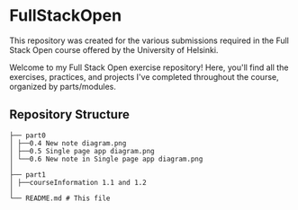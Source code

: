 # FullStackOpen

This repository was created for the various submissions required in the Full Stack Open course offered by the University of Helsinki.

Welcome to my Full Stack Open exercise repository! Here, you'll find all the exercises, practices, and projects I've completed throughout the course, organized by parts/modules.

## Repository Structure

```
├── part0
│ ├──0.4 New note diagram.png
│ ├──0.5 Single page app diagram.png
│ └──0.6 New note in Single page app diagram.png
│
├── part1
│ ├──courseInformation 1.1 and 1.2
│
└── README.md # This file
```
